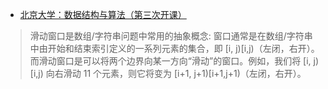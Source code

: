 
- [北京大学：数据结构与算法（第三次开课）](https://www.icourse163.org/course/PKU-1002534001)

> 滑动窗口是数组/字符串问题中常用的抽象概念: 窗口通常是在数组/字符串中由开始和结束索引定义的一系列元素的集合，即 [i, j)[i,j)（左闭，右开）。而滑动窗口是可以将两个边界向某一方向“滑动”的窗口。例如，我们将 [i, j)[i,j) 向右滑动 11 个元素，则它将变为 [i+1, j+1)[i+1,j+1)（左闭，右开）。
